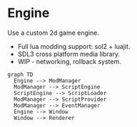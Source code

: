 # Engine

Use a custom 2d game engine.

* Full lua modding support: sol2 + luajit.
* SDL3 cross platform media library.
* WIP - networking, rollback system.

```mermaid
graph TD
  Engine --> ModManager
  ModManager --> ScriptEngine
  ScriptEngine --> ScriptLoader
  ModManager --> ScriptProvider
  ModManager --> EventManager
  Engine --> Window
  Window --> Renderer
```
